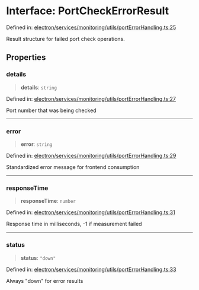 # Interface: PortCheckErrorResult

Defined in: [electron/services/monitoring/utils/portErrorHandling.ts:25](https://github.com/Nick2bad4u/Uptime-Watcher/blob/3cce0c3b352c8390536ca3c7399ece50a05faf18/electron/services/monitoring/utils/portErrorHandling.ts#L25)

Result structure for failed port check operations.

## Properties

### details

> **details**: `string`

Defined in: [electron/services/monitoring/utils/portErrorHandling.ts:27](https://github.com/Nick2bad4u/Uptime-Watcher/blob/3cce0c3b352c8390536ca3c7399ece50a05faf18/electron/services/monitoring/utils/portErrorHandling.ts#L27)

Port number that was being checked

***

### error

> **error**: `string`

Defined in: [electron/services/monitoring/utils/portErrorHandling.ts:29](https://github.com/Nick2bad4u/Uptime-Watcher/blob/3cce0c3b352c8390536ca3c7399ece50a05faf18/electron/services/monitoring/utils/portErrorHandling.ts#L29)

Standardized error message for frontend consumption

***

### responseTime

> **responseTime**: `number`

Defined in: [electron/services/monitoring/utils/portErrorHandling.ts:31](https://github.com/Nick2bad4u/Uptime-Watcher/blob/3cce0c3b352c8390536ca3c7399ece50a05faf18/electron/services/monitoring/utils/portErrorHandling.ts#L31)

Response time in milliseconds, -1 if measurement failed

***

### status

> **status**: `"down"`

Defined in: [electron/services/monitoring/utils/portErrorHandling.ts:33](https://github.com/Nick2bad4u/Uptime-Watcher/blob/3cce0c3b352c8390536ca3c7399ece50a05faf18/electron/services/monitoring/utils/portErrorHandling.ts#L33)

Always "down" for error results
